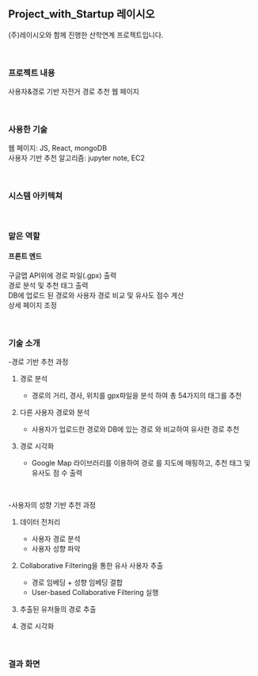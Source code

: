 ## Project_with_Startup 레이시오

(주)레이시오와 함께 진행한 산학연계 프로젝트입니다.

</br>

### 프로젝트 내용
사용자&경로 기반 자전거 경로 추천 웹 페이지

</br>


### 사용한 기술
웹 페이지: JS, React, mongoDB </br>
사용자 기반 추천 알고리즘: jupyter note, EC2

</br>

### 시스템 아키텍쳐

</br>

### 맡은 역할
#### 프론트 엔드 </br>
구글맵 API위에 경로 파일(.gpx) 출력 </br>
경로 분석 및 추천 태그 출력 </br>
DB에 업로드 된 경로와 사용자 경로 비교 및 유사도 점수 계산 </br>
상세 페이지 조정 </br>

</br>

### 기술 소개
-경로 기반 추천 과정
1. 경로 분석
    * 경로의 거리, 경사, 위치를 gpx파일을 분석	하여 총 54가지의 태그를 추천

2. 다른 사용자 경로와 분석
    * 사용자가 업로드한 경로와 DB에 있는 경로	와 비교하여 유사한 경로 추천

3. 경로 시각화
    * Google Map 라이브러리를 이용하여 경로	를 지도에 매핑하고, 추천 태그 및 유사도 점	수 출력

</br>

-사용자의 성향 기반 추천 과정
1. 데이터 전처리
   * 사용자 경로 분석
   * 사용자 성향 파악

2. Collaborative Filtering을 통한 유사 사용자 추출
   * 경로 임베딩 + 성향 임베딩 결합
   * User-based Collaborative Filtering 실행

3. 추출된 유저들의 경로 추출
   
4. 경로 시각화

</br>



### 결과 화면



